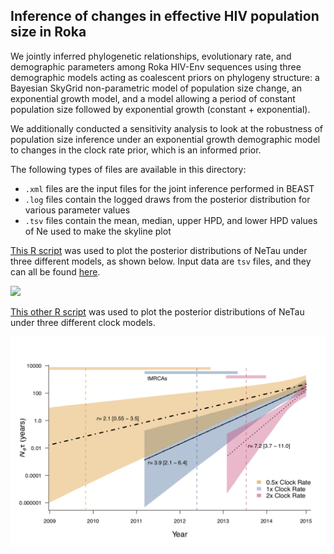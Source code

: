## Inference of changes in effective HIV population size in Roka

We jointly inferred phylogenetic relationships, evolutionary rate, and demographic parameters among Roka HIV-Env sequences using three demographic models acting as coalescent priors on phylogeny structure: a Bayesian SkyGrid non-parametric model of population size change, an exponential growth model, and a model allowing a period of constant population size followed by exponential growth (constant + exponential).

We additionally conducted a sensitivity analysis to look at the robustness of population size inference under an exponential growth demographic model to changes in the clock rate prior, which is an informed prior.

The following types of files are available in this directory:
* `.xml` files are the input files for the joint inference performed in BEAST
* `.log` files contain the logged draws from the posterior distribution for various parameter values
* `.tsv` files contain the mean, median, upper HPD, and lower HPD values of Ne used to make the skyline plot

[This R script](/Scripts/R_scripts/SkylinePlotCode_roka.R) was used to plot the posterior distributions of NeTau under three different models, as shown below. Input data are `tsv` files, and they can all be found [here](/HIV/bayesian_skyline).

![](Skylines_Annotated.png)

[This other R script](/Scripts/R_scripts/ClockRateSensitivityAnalysis.R) was used to plot the posterior distributions of NeTau under three different clock models.

![](clockSensitivityAnalysis_skyline.png)
